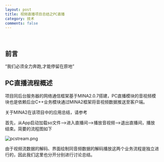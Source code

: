 ```yaml
---
layout: post
title: 视频直播项目总结之PC直播
category: 技术
comments: false
---
```


<br/>

## 前言 ##

“我们必须全力奔跑,才能停留在原地”

## PC直播流程概述 ##

项目同后台服务器的网络通信框架基于MINA2.0.7搭建，PC直播模块的音视频模块也是依赖后台C++业务模块通过MINA2框架将音视频数据推送至客户端。

关于MINA2在该项目中的应用总结，请参考

首先，从App启动加载so文件-->进入直播间-->播放音视频-->退出直播间，播放结束。简要的流程图如下

![pcstream.png](https://hkercn.github.io/blog/images/pcstream.png)

由于视频流数据的解码、界面绘制同音频数据的解码播放这两个业务流程是独立进行的，因此我们这里也分开分别进行讨论总结。

